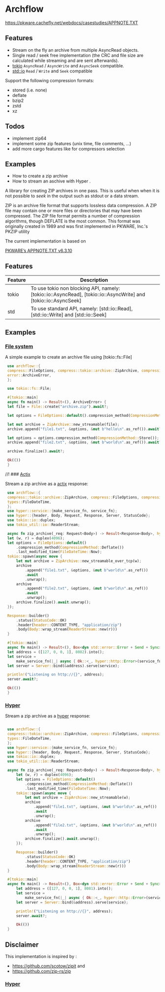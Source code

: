 # Archflow


https://pkware.cachefly.net/webdocs/casestudies/APPNOTE.TXT


## Features
- Stream on the fly an archive from multiple AsyncRead objects.
- Single read / seek free implementation (the CRC and file size are calculated while streaming and are sent afterwards).
- [tokio](https://docs.rs/tokio/latest/tokio/io/index.html) `AsyncRead` / `AsyncWrite` and `AsyncSeek` compatible. 
- [std::io](https://doc.rust-lang.org/std/io/index.html) `Read` / `Write` and `Seek` compatible

Support the following compression formats:
 - stored (i.e. none)
 - deflate
 - bzip2
 - zstd
 - xz

## Todos

- implement zip64
- implement some zip features (unix time, file comments, ...)
- add more cargo features like for compressors selection

## Examples

- How to create a zip archive
- How to stream an aschive with Hyper
.

<!-- cargo-sync-readme start -->

 A library for creating ZIP archives in one pass. This is useful when when it is not possible to
 *seek* in the output such as stdout or a data stream.

 ZIP is an archive file format that supports lossless data compression. A ZIP file may contain one
 or more files or directories that may have been compressed. The ZIP file format permits a number
 of compression algorithms, though DEFLATE is the most common. This format was originally created
 in 1989 and was first implemented in PKWARE, Inc.'s PKZIP utility


 The current implementation is based on

 [PKWARE’s APPNOTE.TXT v6.3.10](https://pkware.cachefly.net/webdocs/casestudies/APPNOTE.TXT)


 ## Features

 Feature  | Description
 ---------|------
 tokio    | To use tokio non blocking API, namely: [tokio::io::AsyncRead], [tokio::io::AsyncWrite] and [tokio::io::AsyncSeek]
 std      | To use standard API, namely:  [std::io::Read], [std::io::Write] and [std::io::Seek]


 ## Examples
 ### [File system](examples/fs.rs)

 A simple example to create an archive file using [tokio::fs::File]

```rust
 use archflow::{
 compress::FileOptions, compress::tokio::archive::ZipArchive, compression::CompressionMethod,
 error::ArchiveError,
 };

 use tokio::fs::File;

 #[tokio::main]
 async fn main() -> Result<(), ArchiveError> {
 let file = File::create("archive.zip").await?;

 let options = FileOptions::default().compression_method(CompressionMethod::Deflate());

 let mut archive = ZipArchive::new_streamable(file);
 archive.append("file1.txt", &options, &mut b"hello\n".as_ref()).await?;

 let options = options.compression_method(CompressionMethod::Store());
 archive.append("file2.txt", &options, &mut b"world\n".as_ref()).await?;

 archive.finalize().await?;

 Ok(())
 }
```
 //! ### [Actix](examples/actix.rs)

 Stream a zip archive as a [actix](https://actix.rs/) response:

```rust
 use archflow::{
 compress::tokio::archive::ZipArchive, compress::FileOptions, compression::CompressionMethod,
 types::FileDateTime,
 };
 use hyper::service::{make_service_fn, service_fn};
 use hyper::{header, Body, Request, Response, Server, StatusCode};
 use tokio::io::duplex;
 use tokio_util::io::ReaderStream;

 async fn zip_archive(_req: Request<Body>) -> Result<Response<Body>, hyper::http::Error> {
 let (w, r) = duplex(4096);
 let options = FileOptions::default()
     .compression_method(CompressionMethod::Deflate())
     .last_modified_time(FileDateTime::Now);
 tokio::spawn(async move {
     let mut archive = ZipArchive::new_streamable_over_tcp(w);
     archive
         .append("file1.txt", &options, &mut b"world\n".as_ref())
         .await
         .unwrap();
     archive
         .append("file2.txt", &options, &mut b"world\n".as_ref())
         .await
         .unwrap();
     archive.finalize().await.unwrap();
 });

 Response::builder()
     .status(StatusCode::OK)
     .header(header::CONTENT_TYPE, "application/zip")
     .body(Body::wrap_stream(ReaderStream::new(r)))
 }

 #[tokio::main]
 async fn main() -> Result<(), Box<dyn std::error::Error + Send + Sync>> {
 let address = ([127, 0, 0, 1], 8082).into();
 let service =
     make_service_fn(|_| async { Ok::<_, hyper::http::Error>(service_fn(zip_archive)) });
 let server = Server::bind(&address).serve(service);

 println!("Listening on http://{}", address);
 server.await?;

 Ok(())
 }
```

 ### [Hyper](examples/hyper.rs)

 Stream a zip archive as a [hyper](https://hyper.rs/) response:

``` rust

 use archflow::{
 compress::tokio::archive::ZipArchive, compress::FileOptions, compression::CompressionMethod,
 types::FileDateTime,
 };
 use hyper::service::{make_service_fn, service_fn};
 use hyper::{header, Body, Request, Response, Server, StatusCode};
 use tokio::io::duplex;
 use tokio_util::io::ReaderStream;

 async fn zip_archive(_req: Request<Body>) -> Result<Response<Body>, hyper::http::Error> {
     let (w, r) = duplex(4096);
     let options = FileOptions::default()
         .compression_method(CompressionMethod::Deflate())
         .last_modified_time(FileDateTime::Now);
     tokio::spawn(async move {
         let mut archive = ZipArchive::new_streamable(w);
         archive
             .append("file1.txt", &options, &mut b"world\n".as_ref())
             .await
             .unwrap();
         archive
             .append("file2.txt", &options, &mut b"world\n".as_ref())
             .await
             .unwrap();
         archive.finalize().await.unwrap();
     });

     Response::builder()
         .status(StatusCode::OK)
         .header(header::CONTENT_TYPE, "application/zip")
         .body(Body::wrap_stream(ReaderStream::new(r)))
 }

 #[tokio::main]
 async fn main() -> Result<(), Box<dyn std::error::Error + Send + Sync>> {
     let address = ([127, 0, 0, 1], 8081).into();
     let service =
         make_service_fn(|_| async { Ok::<_, hyper::http::Error>(service_fn(zip_archive)) });
     let server = Server::bind(&address).serve(service);

     println!("Listening on http://{}", address);
     server.await?;

     Ok(())
 }

 ```



 ## Disclaimer

This implementation is inspired by :
- <https://github.com/scotow/zipit> and
- <https://github.com/zip-rs/zip>

<!-- cargo-sync-readme end -->

### [Hyper](examples/hyper.rs)




